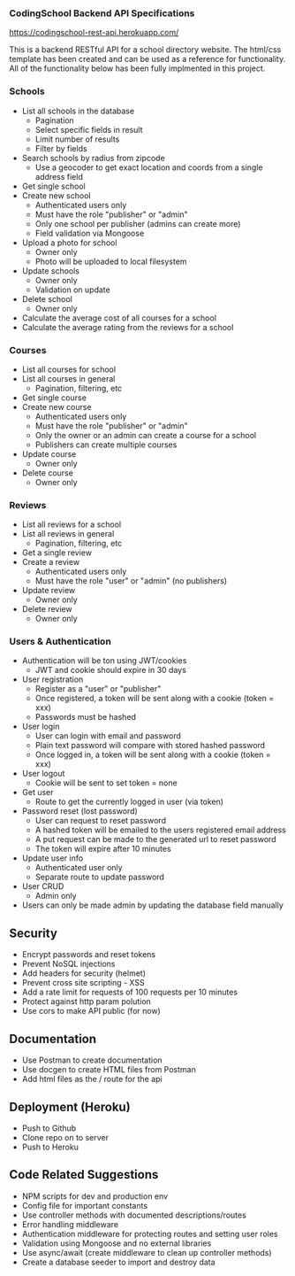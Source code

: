 ### CodingSchool Backend API Specifications

https://codingschool-rest-api.herokuapp.com/

This is a backend RESTful API for a school directory website. The html/css template has been created and can be used as a reference for functionality. 
All of the functionality below has been fully implmented in this project.

### Schools
- List all schools in the database
   * Pagination
   * Select specific fields in result
   * Limit number of results
   * Filter by fields
- Search schools by radius from zipcode
  * Use a geocoder to get exact location and coords from a single address field
- Get single school
- Create new school
  * Authenticated users only
  * Must have the role "publisher" or "admin"
  * Only one school per publisher (admins can create more)
  * Field validation via Mongoose
- Upload a photo for school
  * Owner only
  * Photo will be uploaded to local filesystem
- Update schools
  * Owner only
  * Validation on update
- Delete school
  * Owner only
- Calculate the average cost of all courses for a school
- Calculate the average rating from the reviews for a school

### Courses
- List all courses for school
- List all courses in general
  * Pagination, filtering, etc
- Get single course
- Create new course
  * Authenticated users only
  * Must have the role "publisher" or "admin"
  * Only the owner or an admin can create a course for a school
  * Publishers can create multiple courses
- Update course
  * Owner only
- Delete course
  * Owner only
  
### Reviews
- List all reviews for a school
- List all reviews in general
  * Pagination, filtering, etc
- Get a single review
- Create a review
  * Authenticated users only
  * Must have the role "user" or "admin" (no publishers)
- Update review
  * Owner only
- Delete review
  * Owner only

### Users & Authentication
- Authentication will be ton using JWT/cookies
  * JWT and cookie should expire in 30 days
- User registration
  * Register as a "user" or "publisher"
  * Once registered, a token will be sent along with a cookie (token = xxx)
  * Passwords must be hashed
- User login
  * User can login with email and password
  * Plain text password will compare with stored hashed password
  * Once logged in, a token will be sent along with a cookie (token = xxx)
- User logout
  * Cookie will be sent to set token = none
- Get user
  * Route to get the currently logged in user (via token)
- Password reset (lost password)
  * User can request to reset password
  * A hashed token will be emailed to the users registered email address
  * A put request can be made to the generated url to reset password
  * The token will expire after 10 minutes
- Update user info
  * Authenticated user only
  * Separate route to update password
- User CRUD
  * Admin only
- Users can only be made admin by updating the database field manually

## Security
- Encrypt passwords and reset tokens
- Prevent NoSQL injections
- Add headers for security (helmet)
- Prevent cross site scripting - XSS
- Add a rate limit for requests of 100 requests per 10 minutes
- Protect against http param polution
- Use cors to make API public (for now)

## Documentation
- Use Postman to create documentation
- Use docgen to create HTML files from Postman
- Add html files as the / route for the api

## Deployment (Heroku)
- Push to Github
- Clone repo on to server
- Push to Heroku

## Code Related Suggestions
- NPM scripts for dev and production env
- Config file for important constants
- Use controller methods with documented descriptions/routes
- Error handling middleware
- Authentication middleware for protecting routes and setting user roles
- Validation using Mongoose and no external libraries
- Use async/await (create middleware to clean up controller methods)
- Create a database seeder to import and destroy data
